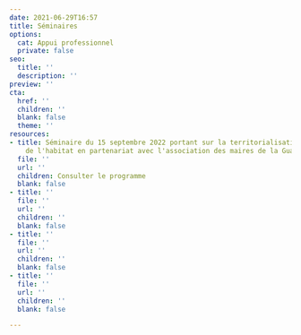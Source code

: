 ```yaml
---
date: 2021-06-29T16:57
title: Séminaires
options:
  cat: Appui professionnel
  private: false
seo:
  title: ''
  description: ''
preview: ''
cta:
  href: ''
  children: ''
  blank: false
  theme: ''
resources:
- title: Séminaire du 15 septembre 2022 portant sur la territorialisation des politiques
    de l'habitat en partenariat avec l'association des maires de la Guadeloupe
  file: ''
  url: ''
  children: Consulter le programme
  blank: false
- title: ''
  file: ''
  url: ''
  children: ''
  blank: false
- title: ''
  file: ''
  url: ''
  children: ''
  blank: false
- title: ''
  file: ''
  url: ''
  children: ''
  blank: false

---
```


